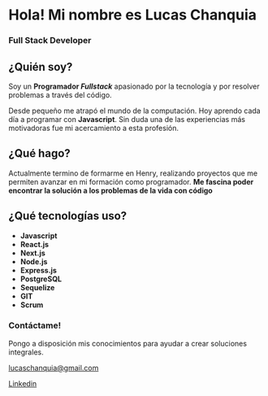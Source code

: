  # Hola! Mi nombre es Lucas Chanquia
 ### Full Stack Developer
 

## ¿Quién soy? 
Soy un **Programador _Fullstack_** apasionado por la tecnología y por resolver problemas a través del código.

Desde pequeño me atrapó el mundo de la computación. Hoy aprendo cada día a programar con **Javascript**. Sin duda una de las experiencias más motivadoras fue mi acercamiento a esta profesión.

## ¿Qué hago?
Actualmente termino de formarme en Henry, realizando proyectos que me permiten avanzar en mi formación como 
programador. **Me fascina poder encontrar la solución a los problemas de la vida con código**

## ¿Qué tecnologías uso?

- **Javascript** 
- **React.js**
- **Next.js**
- **Node.js**
- **Express.js**
- **PostgreSQL**
- **Sequelize**
- **GIT**
- **Scrum**

### Contáctame! 
Pongo a disposición mis conocimientos para ayudar a crear soluciones integrales.

lucaschanquia@gmail.com

[Linkedin](https://www.linkedin.com/in/lucas-chanquia/)
